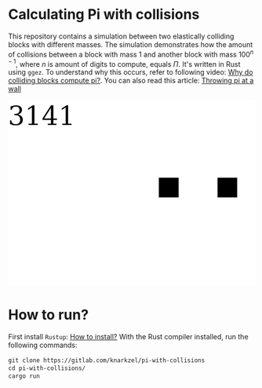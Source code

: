 # Calculating Pi with collisions

This repository contains a simulation between two elastically colliding blocks
with different masses. The simulation
demonstrates how the amount of collisions between a block with mass $`1`$ and
another block with mass $`100^{n - 1}`$, where $`n`$ is amount of digits 
to compute, equals $`\Pi`$. It's written in Rust using `ggez`. To understand why
this occurs, refer to following video: 
[Why do colliding blocks compute pi?](https://www.youtube.com/watch?v=jsYwFizhncE).
You can also read this article: 
[Throwing pi at a wall](https://arxiv.org/pdf/1901.06260.pdf)

![Demonstration](./DEMO.png "Demonstration")

# How to run?

First install `Rustup`: [How to install?](https://www.rust-lang.org/tools/install)
With the Rust compiler installed, run the following commands:

```shell
git clone https://gitlab.com/knarkzel/pi-with-collisions
cd pi-with-collisions/
cargo run
```
